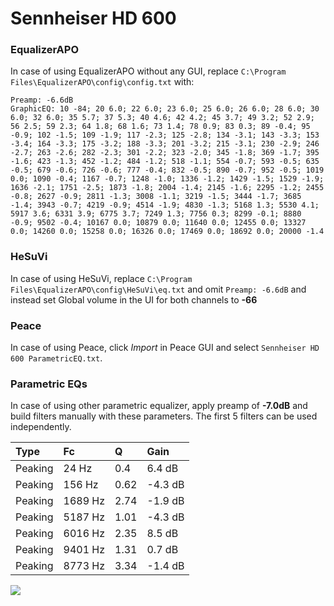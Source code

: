 # Sennheiser HD 600

### EqualizerAPO
In case of using EqualizerAPO without any GUI, replace `C:\Program Files\EqualizerAPO\config\config.txt`
with:
```
Preamp: -6.6dB
GraphicEQ: 10 -84; 20 6.0; 22 6.0; 23 6.0; 25 6.0; 26 6.0; 28 6.0; 30 6.0; 32 6.0; 35 5.7; 37 5.3; 40 4.6; 42 4.2; 45 3.7; 49 3.2; 52 2.9; 56 2.5; 59 2.3; 64 1.8; 68 1.6; 73 1.4; 78 0.9; 83 0.3; 89 -0.4; 95 -0.9; 102 -1.5; 109 -1.9; 117 -2.3; 125 -2.8; 134 -3.1; 143 -3.3; 153 -3.4; 164 -3.3; 175 -3.2; 188 -3.3; 201 -3.2; 215 -3.1; 230 -2.9; 246 -2.7; 263 -2.6; 282 -2.3; 301 -2.2; 323 -2.0; 345 -1.8; 369 -1.7; 395 -1.6; 423 -1.3; 452 -1.2; 484 -1.2; 518 -1.1; 554 -0.7; 593 -0.5; 635 -0.5; 679 -0.6; 726 -0.6; 777 -0.4; 832 -0.5; 890 -0.7; 952 -0.5; 1019 0.0; 1090 -0.4; 1167 -0.7; 1248 -1.0; 1336 -1.2; 1429 -1.5; 1529 -1.9; 1636 -2.1; 1751 -2.5; 1873 -1.8; 2004 -1.4; 2145 -1.6; 2295 -1.2; 2455 -0.8; 2627 -0.9; 2811 -1.3; 3008 -1.1; 3219 -1.5; 3444 -1.7; 3685 -1.4; 3943 -0.7; 4219 -0.9; 4514 -1.9; 4830 -1.3; 5168 1.3; 5530 4.1; 5917 3.6; 6331 3.9; 6775 3.7; 7249 1.3; 7756 0.3; 8299 -0.1; 8880 -0.9; 9502 -0.4; 10167 0.0; 10879 0.0; 11640 0.0; 12455 0.0; 13327 0.0; 14260 0.0; 15258 0.0; 16326 0.0; 17469 0.0; 18692 0.0; 20000 -1.4
```

### HeSuVi
In case of using HeSuVi, replace `C:\Program Files\EqualizerAPO\config\HeSuVi\eq.txt` and omit `Preamp:
-6.6dB` and instead set Global volume in the UI for both channels to **-66**

### Peace
In case of using Peace, click *Import* in Peace GUI and select `Sennheiser HD 600 ParametricEQ.txt`.

### Parametric EQs
In case of using other parametric equalizer, apply preamp of **-7.0dB** and build filters manually with
these parameters. The first 5 filters can be used independently.

| Type    | Fc      |    Q | Gain    |
|:--------|:--------|:-----|:--------|
| Peaking | 24 Hz   | 0.4  | 6.4 dB  |
| Peaking | 156 Hz  | 0.62 | -4.3 dB |
| Peaking | 1689 Hz | 2.74 | -1.9 dB |
| Peaking | 5187 Hz | 1.01 | -4.3 dB |
| Peaking | 6016 Hz | 2.35 | 8.5 dB  |
| Peaking | 9401 Hz | 1.31 | 0.7 dB  |
| Peaking | 8773 Hz | 3.34 | -1.4 dB |

![](https://raw.githubusercontent.com/jaakkopasanen/AutoEq/master/results/innerfidelity/sbaf-serious/Sennheiser%20HD%20600/Sennheiser%20HD%20600.png)